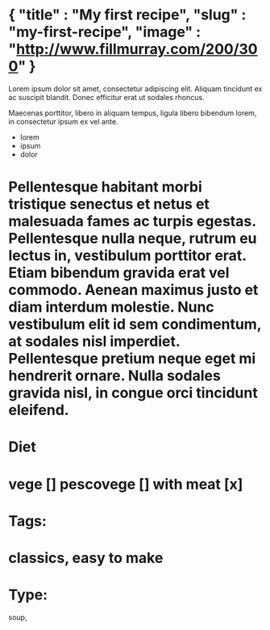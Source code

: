 {
    "title" : "My first recipe",
    "slug"  : "my-first-recipe",
    "image" : "http://www.fillmurray.com/200/300"
}
===
Lorem ipsum dolor sit amet, consectetur adipiscing elit. Aliquam tincidunt ex ac suscipit blandit. Donec efficitur erat ut sodales rhoncus. 

Maecenas porttitor, libero in aliquam tempus, ligula libero bibendum lorem, in consectetur ipsum ex vel ante. 

- lorem
- ipsum
- dolor

Pellentesque habitant morbi tristique senectus et netus et malesuada fames ac turpis egestas. Pellentesque nulla neque, rutrum eu lectus in, vestibulum porttitor erat. Etiam bibendum gravida erat vel commodo. Aenean maximus justo et diam interdum molestie. Nunc vestibulum elit id sem condimentum, at sodales nisl imperdiet. Pellentesque pretium neque eget mi hendrerit ornare. Nulla sodales gravida nisl, in congue orci tincidunt eleifend.
===
# Diet
vege        []
pescovege   []
with meat   [x]
===
# Tags: 
classics, easy to make
===
# Type:
soup, 